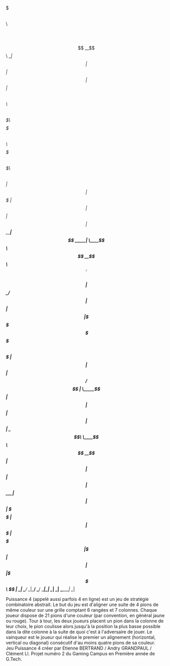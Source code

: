 $$$$$$$\            $$\                                                                   $$\   $$\
$$  __$$\           \__|                                                                  $$ |  $$ |
$$ |  $$ |$$\   $$\ $$\  $$$$$$$\  $$$$$$$\  $$$$$$\  $$$$$$$\   $$$$$$$\  $$$$$$\        $$ |  $$ |
$$$$$$$  |$$ |  $$ |$$ |$$  _____|$$  _____| \____$$\ $$  __$$\ $$  _____|$$  __$$\       $$$$$$$$ |
$$  ____/ $$ |  $$ |$$ |\$$$$$$\  \$$$$$$\   $$$$$$$ |$$ |  $$ |$$ /      $$$$$$$$ |      \_____$$ |
$$ |      $$ |  $$ |$$ | \____$$\  \____$$\ $$  __$$ |$$ |  $$ |$$ |      $$   ____|            $$ |
$$ |      \$$$$$$  |$$ |$$$$$$$  |$$$$$$$  |\$$$$$$$ |$$ |  $$ |\$$$$$$$\ \$$$$$$$\             $$ |
\__|       \______/ \__|\_______/ \_______/  \_______|\__|  \__| \_______| \_______|            \__|


Puissance 4 (appelé aussi parfois 4 en ligne) est un jeu de stratégie combinatoire abstrait. Le but du jeu est d'aligner une suite de 4 pions de même couleur sur une grille comptant 6 rangées et 7 colonnes. Chaque joueur dispose de 21 pions d'une couleur (par convention, en général jaune ou rouge). Tour à tour, les deux joueurs placent un pion dans la colonne de leur choix, le pion coulisse alors jusqu'à la position la plus basse possible dans la dite colonne à la suite de quoi c'est à l'adversaire de jouer. Le vainqueur est le joueur qui réalise le premier un alignement (horizontal, vertical ou diagonal) consécutif d'au moins quatre pions de sa couleur.                                                                                             
Jeu Puissance 4 créer par Etienne BERTRAND / Andry GRANDPAUL / Clément LI.
Projet numéro 2 du Gaming Campus en Première année de G.Tech.
